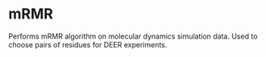 # mRMR
Performs mRMR algorithm on molecular dynamics simulation data. Used to choose pairs of residues for DEER experiments.
